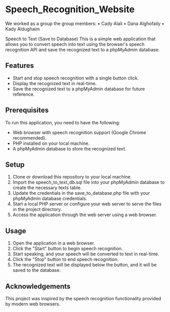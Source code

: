 # Speech_Recognition_Website
We worked as a group the group members:
 • Cady Alali
 • Dana Alghofaily
 • Kady Aldughaim

 
Speech to Text (Save to Database)
This is a simple web application that allows you to convert speech into text using the browser's speech recognition API and save the recognized text to a phpMyAdmin database.


## Features
- Start and stop speech recognition with a single button click.
- Display the recognized text in real-time.
- Save the recognized text to a phpMyAdmin database for future reference.


## Prerequisites
To run this application, you need to have the following:

- Web browser with speech recognition support (Google Chrome recommended).
- PHP installed on your local machine.
- A phpMyAdmin database to store the recognized text.


## Setup
1. Clone or download this repository to your local machine.
2. Import the speech_to_text_db.sql file into your phpMyAdmin database to create the necessary texts table.
3. Update the credentials in the save_to_database.php file with your phpMyAdmin database credentials.
4. Start a local PHP server or configure your web server to serve the files in the project directory.
5. Access the application through the web server using a web browser.


## Usage
1. Open the application in a web browser.
2. Click the "Start" button to begin speech recognition.
3. Start speaking, and your speech will be converted to text in real-time.
4. Click the "Stop" button to end speech recognition.
5. The recognized text will be displayed below the button, and it will be saved to the database.

## Acknowledgements
This project was inspired by the speech recognition functionality provided by modern web browsers.

